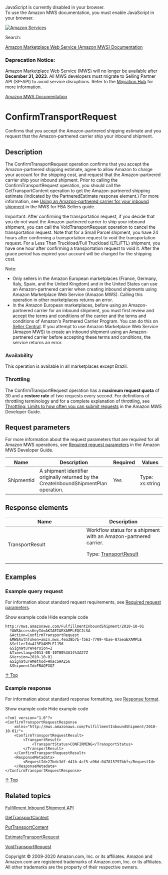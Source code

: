<div id="MWSDX_noscript">

JavaScript is currently disabled in your browser.  
To use the Amazon MWS documentation, you must enable JavaScript in your
browser.

</div>

<div id="MWSDX_divtop">

[![Amazon
Services](https://images-na.ssl-images-amazon.com/images/G/08/mwsportal/fr_FR/amazonservices.gif "Amazon Services")](http://services.amazon.fr)

<div id="MWSDX_search">

<span id="MWSDX_searchlbl">Search:</span>

</div>

  
<span id="MWSDX_titlebar">[Amazon Marketplace Web Service (Amazon MWS)
Documentation](https://developer.amazonservices.fr/gp/mws/docs.html)</span>
<span id="MWSDX_dep_notice"></span>

### Deprecation Notice:

Amazon Marketplace Web Service (MWS) will no longer be available after
**December 31, 2023**. All MWS developers must migrate to Selling
Partner API (SP-API) to avoid service disruptions. Refer to the
[Migration
Hub](https://developer-docs.amazon.com/sp-api/page/migration-hub) for
more information.

</div>

<div id="MWSDX_divbottom">

<div id="MWSDX_divleft">

<div id="MWSDX_toc">

</div>

</div>

<div id="MWSDX_divright">

<div id="MWSDX_content">

<span id="MWSDX_breadcrumbs">[Amazon MWS
Documentation](https://developer.amazonservices.fr/gp/mws/docs.html)</span>

<div id="FBAInbound_ConfirmTransportRequest" class="nested0">

# ConfirmTransportRequest

<div class="body">

<span class="ph">Confirms that you accept the Amazon-partnered shipping
estimate and you request that the Amazon-partnered carrier ship your
inbound shipment.</span>

</div>

<div id="Description" class="topic concept nested1">

## Description

<div class="body conbody">

<div class="section">

The <span class="keyword apiname">ConfirmTransportRequest</span>
operation confirms that you accept the Amazon-partnered shipping
estimate, agree to allow Amazon to charge your account for the shipping
cost, and request that the Amazon-partnered carrier ship your inbound
shipment. Prior to calling the <span
class="keyword apiname">ConfirmTransportRequest</span> operation, you
should call the <span class="keyword apiname">GetTransportContent</span>
operation to get the Amazon-partnered shipping estimate (indicated by
the <span class="keyword parmname">PartneredEstimate</span> response
element.) <span class="ph">For more information, see
<a href="../fba_guide/FBAGuide_UsingAmazonCarrierToShip.md" class="xref">Using an Amazon-partnered carrier for your inbound shipment</a>
in the MWS for FBA Sellers guide.</span>

<div class="note important">

<span class="importanttitle">Important:</span> After confirming the
transportation request, if you decide that you do not want the
Amazon-partnered carrier to ship your inbound shipment, you can call the
<span class="keyword apiname">VoidTransportRequest</span> operation to
cancel the transportation request. Note that for a <span
class="ph">Small Parcel</span> shipment, you have 24 hours after
confirming a transportation request to void the transportation request.
For a <span class="ph">Less Than Truckload/Full Truckload
(LTL/FTL)</span> shipment, you have one hour after confirming a
transportation request to void it. After the grace period has expired
your account will be charged for the shipping cost.

</div>

<div class="note note">

<span class="notetitle">Note:</span>

-   Only sellers in the Amazon European marketplaces (France, Germany,
    Italy, Spain, and the United Kingdom) and in the United States can
    use an Amazon-partnered carrier when creating inbound shipments
    using Amazon Marketplace Web Service (Amazon MWS). Calling this
    operation in other marketplaces returns an error.
-   In the Amazon European marketplaces, before using an
    Amazon-partnered carrier for an inbound shipment, you must first
    review and accept the terms and conditions of the carrier and the
    terms and conditions of Amazon's Partnered Carrier Program. You can
    do this on
    <a href="https://sellercentral.amazon.co.uk/gp/help/201119120" class="xref">Seller Central</a>.
    If you attempt to use <span class="ph">Amazon Marketplace Web
    Service (Amazon MWS)</span> to create an inbound shipment using an
    Amazon-partnered carrier before accepting these terms and
    conditions, the service returns an error.

</div>

</div>

<div class="section">

### Availability

This operation is available in all marketplaces except Brazil.

</div>

<div class="section">

### Throttling

The <span class="keyword apiname">ConfirmTransportRequest</span>
operation has a **maximum request quota** of 30 and a **restore rate**
of two requests every second. <span class="ph">For definitions of
throttling terminology and for a complete explanation of throttling, see
<a href="../dev_guide/DG_Throttling.md" class="xref">Throttling: Limits to how often you can submit requests</a>
in the <span class="ph">Amazon MWS Developer Guide</span>.</span>

</div>

</div>

</div>

<div id="RequestParameters" class="topic reference nested1">

## Request parameters

<div class="body refbody">

<div class="section">

<span class="ph">For more information about the request parameters that
are required for all <span class="ph">Amazon MWS</span> operations, see
<a href="../dev_guide/DG_RequiredRequestParameters.md" class="xref">Required request parameters</a>
in the <span class="ph">Amazon MWS Developer Guide</span>.</span>

</div>

<div class="tablenoborder">

| Name                                             | Description                                                                                                                                        | Required | Values                                  |
|--------------------------------------------------|----------------------------------------------------------------------------------------------------------------------------------------------------|----------|-----------------------------------------|
| <span class="keyword parmname">ShipmentId</span> | <span class="ph">A shipment identifier originally returned by the <span class="keyword apiname">CreateInboundShipmentPlan</span> operation.</span> | Yes      | <span class="ph">Type: xs:string</span> |

</div>

</div>

</div>

<div id="ResponseElements" class="topic reference nested1">

## Response elements

<div class="body refbody">

<div class="tablenoborder">

<table id="ResponseElements__ResponseElementsTable" class="table" data-cellpadding="4" data-cellspacing="0" data-summary="" data-frame="border" data-border="1" data-rules="all">
<colgroup>
<col style="width: 50%" />
<col style="width: 50%" />
</colgroup>
<thead class="thead" data-align="left">
<tr class="header row">
<th id="d34020e256" class="entry" data-valign="top" width="25.839793281653744%">Name</th>
<th id="d34020e259" class="entry" data-valign="top" width="74.16020671834626%">Description</th>
</tr>
</thead>
<tbody class="tbody">
<tr id="ResponseElements__ResponseElementsRow_TransportResult" class="odd row">
<td class="entry" data-valign="top" width="25.839793281653744%" headers="d34020e256 "><span class="keyword parmname">TransportResult</span></td>
<td class="entry" data-valign="top" width="74.16020671834626%" headers="d34020e259 ">Workflow status for a shipment with an Amazon-partnered carrier.
<p>Type: <a href="FBAInbound_Datatypes.md#TransportResult" class="xref" title="The workflow status for a shipment with an Amazon-partnered carrier.">TransportResult</a></p></td>
</tr>
</tbody>
</table>

</div>

</div>

</div>

<div id="Examples" class="topic reference nested1">

## Examples

<div class="body refbody">

<div class="section">

### Example query request

<span class="ph">For information about standard request requirements,
see
<a href="../dev_guide/DG_RequiredRequestParameters.md" class="xref">Required request parameters</a>.</span>

<span class="ph expander"> <span class="keyword parmname xshow">Show
example code</span> <span class="keyword parmname xhide">Hide example
code</span> </span>

<div class="sectiondiv content">

``` pre
http://mws.amazonaws.com/FulfillmentInboundShipment/2010-10-01
  ?AWSAccessKeyId=AKIAEIAEXAMPLEQCJLSA
  &Action=ConfirmTransportRequest
  &MWSAuthToken=amzn.mws.4ea38b7b-f563-7709-4bae-87aeaEXAMPLE
  &SellerId=A13EXAMPLE1J56
  &SignatureVersion=2
  &Timestamp=2013-08-10T00%3A14%3A27Z
  &Version=2010-10-01
  &SignatureMethod=HmacSHA256
  &ShipmentId=FBAQFGQZ
```

<a href="#Examples" class="xref">↑ Top</a>

</div>

</div>

<div class="section">

### Example response

<span class="ph">For information about standard response formatting, see
<a href="../dev_guide/DG_ResponseFormat.md" class="xref">Response format</a>.</span>

<span class="ph expander"> <span class="keyword parmname xshow">Show
example code</span> <span class="keyword parmname xhide">Hide example
code</span> </span>

<div class="sectiondiv content">

``` pre
<?xml version="1.0"?>
<ConfirmTransportRequestResponse 
    xmlns="http://mws.amazonaws.com/FulfillmentInboundShipment/2010-10-01/">
    <ConfirmTransportRequestResult>
        <TransportResult>
            <TransportStatus>CONFIRMING</TransportStatus>
        </TransportResult>
    </ConfirmTransportRequestResult>
    <ResponseMetadata>
        <RequestId>27bdc3df-d41b-4cf5-a96d-047815797bbf</RequestId>
    </ResponseMetadata>
</ConfirmTransportRequestResponse>
```

<a href="#Examples" class="xref">↑ Top</a>

</div>

</div>

</div>

</div>

<div id="RelatedTopics" class="topic nested1">

## Related topics

<div class="body">

<a href="../fba_inbound/FBAInbound_Overview.md" class="xref">Fulfillment Inbound Shipment API</a>

<a href="../fba_inbound/FBAInbound_GetTransportContent.md" class="xref">GetTransportContent</a>

<a href="../fba_inbound/FBAInbound_PutTransportContent.md" class="xref">PutTransportContent</a>

<a href="FBAInbound_EstimateTransportRequest.md" class="xref" title="Requests an estimate of the shipping cost for an inbound shipment.">EstimateTransportRequest</a>

<a href="FBAInbound_VoidTransportRequest.md" class="xref" title="Voids a previously-confirmed request to ship your inbound shipment using an Amazon-partnered carrier.">VoidTransportRequest</a>

</div>

</div>

</div>

<div id="MWSDX_footer">

Copyright © 2009-2020 Amazon.com, Inc. or its affiliates. Amazon and
Amazon.com are registered trademarks of Amazon.com, Inc. or its
affiliates. All other trademarks are the property of their respective
owners.

</div>

</div>

</div>

<div style="clear: both;">

</div>

</div>

